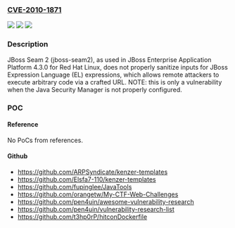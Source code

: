 ### [CVE-2010-1871](https://cve.mitre.org/cgi-bin/cvename.cgi?name=CVE-2010-1871)
![](https://img.shields.io/static/v1?label=Product&message=n%2Fa&color=blue)
![](https://img.shields.io/static/v1?label=Version&message=n%2Fa&color=blue)
![](https://img.shields.io/static/v1?label=Vulnerability&message=n%2Fa&color=brighgreen)

### Description

JBoss Seam 2 (jboss-seam2), as used in JBoss Enterprise Application Platform 4.3.0 for Red Hat Linux, does not properly sanitize inputs for JBoss Expression Language (EL) expressions, which allows remote attackers to execute arbitrary code via a crafted URL.  NOTE: this is only a vulnerability when the Java Security Manager is not properly configured.

### POC

#### Reference
No PoCs from references.

#### Github
- https://github.com/ARPSyndicate/kenzer-templates
- https://github.com/Elsfa7-110/kenzer-templates
- https://github.com/fupinglee/JavaTools
- https://github.com/orangetw/My-CTF-Web-Challenges
- https://github.com/pen4uin/awesome-vulnerability-research
- https://github.com/pen4uin/vulnerability-research-list
- https://github.com/t3hp0rP/hitconDockerfile


